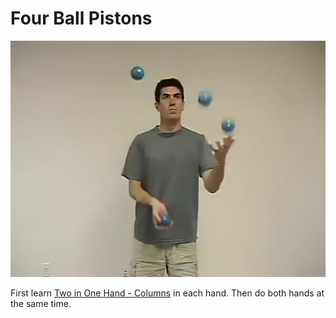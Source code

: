 # Four Ball Pistons

![FourBallPistons](/site/videos/poster/fourpistons.jpg)

First learn [Two in One Hand - Columns](twoinonehand-columns.md) in each hand. Then do both hands at the same time.

